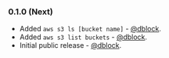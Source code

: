 ### 0.1.0 (Next)

* Added `aws s3 ls [bucket name]` - [@dblock](https://github.com/dblock).
* Added `aws s3 list buckets` - [@dblock](https://github.com/dblock).
* Initial public release - [@dblock](https://github.com/dblock).
